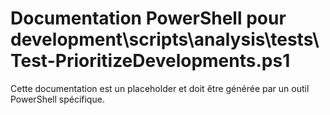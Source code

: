 # Documentation PowerShell pour development\scripts\analysis\tests\Test-PrioritizeDevelopments.ps1

Cette documentation est un placeholder et doit être générée par un outil PowerShell spécifique.
